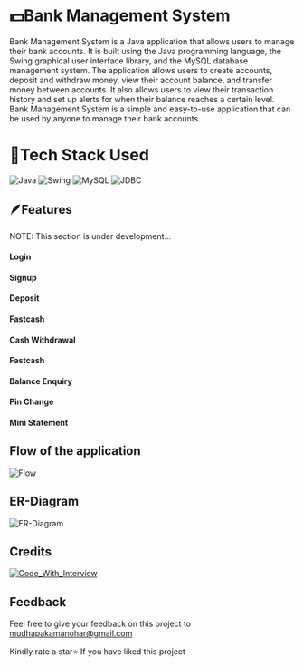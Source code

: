 
# 💵Bank Management System

Bank Management System is a Java application that allows users to manage their bank accounts. It is built using the Java programming language, the Swing graphical user interface library, and the MySQL database management system. The application allows users to create accounts, deposit and withdraw money, view their account balance, and transfer money between accounts. It also allows users to view their transaction history and set up alerts for when their balance reaches a certain level. Bank Management System is a simple and easy-to-use application that can be used by anyone to manage their bank accounts.


# 🔨Tech Stack Used

![Java](https://img.shields.io/badge/Java-20B63A?style=for-the-badge)
![Swing](https://img.shields.io/badge/Swing-20B2AA?style=for-the-badge)
![MySQL](https://img.shields.io/badge/MySQL-92B2AA?style=for-the-badge)
![JDBC](https://img.shields.io/badge/JDBC-2054AA?style=for-the-badge)


## 🪶Features
NOTE: This section is under development...
#### Login 
#### Signup 
#### Deposit
#### Fastcash 
#### Cash Withdrawal
#### Fastcash
#### Balance Enquiry
#### Pin Change
#### Mini Statement

## Flow of the application

![Flow](https://lh3.googleusercontent.com/pw/AIL4fc-A5IQ8BM25Qsw20Cs0drA5gtzHWjPPNubCSLmdTMH31P-Ud9j2GGE-a4DiBay7yGLLIASQkD04h7Q88kvZwZzRX_XUgGZucSNWZfowiz4p7FiBLOOW3uo0GfjsoVtbHBzqkdE78tAxCDHAoGBDAzu5vfQ-8jE20tMuUZ_IfDTfSR8XpEZ8eJWVfoPnbRQwNnCueVX1kEhlgAo_G4aZdyaMB_ndza73qSMaSxEoVEDKYNsHmqAmcrBsmehY3n9v6q1IR69wgTEGB0P8QpEA4wNJrnPfEbKzzSKa9QdizxVebHmp1m36iwGxtnQ3IJ73dEHMbmwtzBYqSCottZ5Ih-WLeaQgeeke2S22IF1FHN3Idsg87AeHPnIeAC_dgZm0VhXcC1l3brZyboogk_jMnJ-RFbT3hgQPkCGXUPzhUTTSXDFprOGRVyKS0OqOtq59R6PZ8R3w4HhU8yRslAgymQ4ucFpTDWRObLeB-dQSTjmitJ150nFBS7R1_OXfO7lIJ8xQJuEB4dsTLgDDxAP4xmgYlmfxmWO1Yb4-5UJ0-Rp8T8POCzY4L6x2mG_JwVoIrQz-yRkXJ0Mgw0YuTqrlXCxpncHro6dNH6nMR4zuOrwuWPSVPEOrl5sghdq37mILXUjxclCTmjmGg72Yzr1EKwkkvqU0KGC0RsojXN9wM9zkgApgiaVaXwpKATQeBJLVnqHfrtPHDT3uXIPXYq5K_TjeIhmT0vVi1XqZkW15vfpX8ChuhKLUbAdUFM2D_9BsCmbBBK5stRdu_TF6AjKdwFxhpmqxB1qmajnfAiOScj6BZfDMC5JFy5D6M_V5HRdpFVIWtLxGYRzmUZQtRXtM0wi-0VK8LS1LU0jEguvsWlyZNc-SBgmeZs2Iui3gMM4mmI4bw_FgTAUgIDuvbPQ7o16WsKtjSUbmk9GJKj2WBSsHpnqP6pcuFTa1KuE_p5dIu8EaXjNxBYcJwAZjvn2qz0TX6TQx1l5eIQ=w955-h768-s-no?authuser=0)

## ER-Diagram

![ER-Diagram](https://lh3.googleusercontent.com/pw/AIL4fc8y3aAoZy-8oDO_erAGQdEB8df2TcvEX3JEM_e3EgAq61Zo_UoF8Uv8sHYf6KTWLm-4bUOtPtluL1Eg3IFkDcIFWFfUPDXBiJU-vWF23VHTSIkN5WqRWD3YcliPPDAJNmqHJVweEZnQsYOr3KWoWtxOPaovIqV_DELrPkH4LYlGUBv4tiQkWhSgZIucV8X_vgGe53tBAZdQmOm_iCLt4T26xqQu6GAjC6pNYfmsuAMU-rdS90z5cLvtcAmLOZdHXp3UKP19kbV87h32mqB1bRXS40gauNYrSNDAJuWvrQtdtM5t9n_U3bSTNXYwSwikbfvpXsvYm5X0CpxaHsiTN1W-0g5EIPqEiPeQAXOqY9P0B8akN834wr1EUHENkSHQoWfPkhdv3P5Nv5iHrkw0G22u0R4uKTiQEjLISRURBy1WrK28KAXJ4k3uvnerIHEC8iEzGFaHGh5eOmgKB82I20Dx62SqV9crEmrTwnmlGAL6R0t2YJvgn5MiqOMxA_W5eByj8F9xJiAEYZjmYLHhX-IBqDE9foDx2WWY7o7u7Rk_FTpZew1KQ-ycDlJP4l9uN_cI5ITUXFNZXZWJlQri6BeM9FN34pqpan3JHbSLFASDwxbHnCHI36mA3AVvmiN0aMFINvTXbqdIhVmNdO6x50OK00VNw2-7giHG97gCg-yma5NcrV_Qv7TsjDB7fZ97IC5QD_V-QtyLAluVvVu-yzAE5L3NSFzIWc6ow51dOOCmZ6o3PbQmlicwB08FF3F5MFBhpFR0W3kaejSF8-HhlXDrbp76MFuaRtln9zVEPg6kbEFwaghDPjC7ravIM2kASxr4YZICTXf6-DbklYr3MqI-Qge6Hfcyxd4jvzR9pFj_OX4cXyHIECbTruP3svH07aJd0YW0BS2EHClODhs12ulciN8ouFRlWLD2rl_sHbfgwS2r4VKj0ncpQ7pDnIOAiGIjS2RDS572Ak14rPGvdhjBGohwmoTVzw=w1188-h849-s-no?authuser=0)

## Credits
[![Code_With_Interview](https://img.shields.io/badge/Code_With_Interview-20B63A?style=for-the-badge)](https://www.youtube.com/@codeforinterview)

## Feedback

Feel free to give your feedback on this project to mudhapakamanohar@gmail.com 

Kindly rate a star⭐ If you have liked this project

